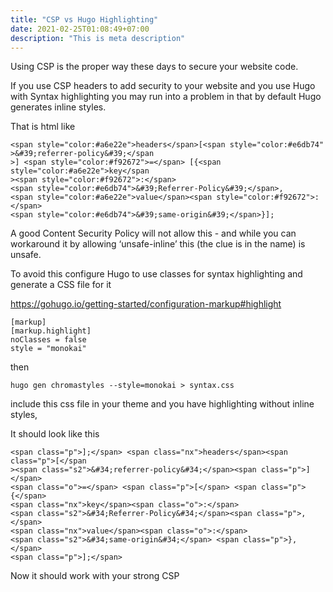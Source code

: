 ```yaml
---
title: "CSP vs Hugo Highlighting"
date: 2021-02-25T01:08:49+07:00
description: "This is meta description"
---
```


Using CSP is the proper way these days to secure your website code. 

If you use CSP headers to add security to your website and you use Hugo with Syntax highlighting you may run into a problem in that by default Hugo generates inline styles.

That is html like

```
<span style="color:#a6e22e">headers</span>[<span style="color:#e6db74"
>&#39;referrer-policy&#39;</span
>] <span style="color:#f92672">=</span> [{<span style="color:#a6e22e">key</span
><span style="color:#f92672">:</span>
<span style="color:#e6db74">&#39;Referrer-Policy&#39;</span>,
<span style="color:#a6e22e">value</span><span style="color:#f92672">:</span>
<span style="color:#e6db74">&#39;same-origin&#39;</span>}];
```

A good Content Security Policy will not allow this - and while you can workaround it by allowing ‘unsafe-inline’ this (the clue is in the name) is unsafe.

To avoid this configure Hugo to use classes for syntax highlighting and generate a CSS file for it

https://gohugo.io/getting-started/configuration-markup#highlight


```
[markup]
[markup.highlight]
noClasses = false
style = "monokai"
```

then 

```
hugo gen chromastyles --style=monokai > syntax.css
```

include this css file in your theme and you have highlighting without inline styles,

It should look like this

```
<span class="p">];</span> <span class="nx">headers</span><span class="p">[</span
><span class="s2">&#34;referrer-policy&#34;</span><span class="p">]</span>
<span class="o">=</span> <span class="p">[</span> <span class="p">{</span>
<span class="nx">key</span><span class="o">:</span>
<span class="s2">&#34;Referrer-Policy&#34;</span><span class="p">,</span>
<span class="nx">value</span><span class="o">:</span>
<span class="s2">&#34;same-origin&#34;</span> <span class="p">},</span>
<span class="p">];</span>
```
Now it should work with your strong CSP
